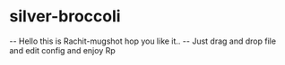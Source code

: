 # silver-broccoli
-- Hello this is Rachit-mugshot hop you like it..
-- Just drag and drop file and edit config and enjoy Rp
